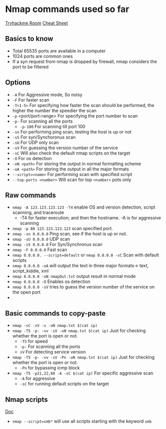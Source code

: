 # Nmap commands used so far

[Tryhackme Room](https://tryhackme.com/room/furthernmap)
[Cheat Sheet](https://www.stationx.net/nmap-cheat-sheet/)

## Basics to know

- Total 65535 ports are available in a computer
- 1024 ports are common ones
- If a syn request from nmap is dropped by firewall, nmap considers the port to be filtered

## Options

- `-A` For Aggressive mode, So noisy
- `-F` For faster scan
- `-T<1-5>` For specifying how faster the scan should be performed, the higher the number the speedier the scan
- `-p` <port/port-range> For specifying the port number to scan
- `-p-` For scanning all the ports
  - `-p-100` For scanning till port 100
- `-sn` For performing ping scan, testing the host is up or not
- `-sS` For syn/Synchoronus scan
- `-sU` For UDP only scan
- `-sV` For guessing the version number of the service
- `-sC` Will also check the default nmap scripts on the target
- `-O` For os detection
- `-oN <path>` For storing the output in normal formatting scheme
- `-oA <path>` For storing the output in all the major formats
- `--script=<name>` For performing scan with specified script
- `--top-ports <number>` Will scan for top `<number>` pots only

## Raw commands

- `nmap -A 123.123.123.123 -T4` enable OS and version detection, script scanning, and traceroute
  - -T4 for faster execution; and then the hostname. -A is for aggressive scanning
- `nmap -p 80 123.123.123.123` scan specified port.
- `nmap -sn 0.0.0.0` Ping scan, see if the host is up or not.
- `nmap -sU 0.0.0.0` UDP scan
- `nmap -sS 0.0.0.0` For Syn/Synchronus scan
- `nmap -F 0.0.0.0` Fast scan
- `nmap 0.0.0.0. --script=default` or `nmap 0.0.0.0 -sC` Scan with default scripts
- `nmap 0.0.0.0 -oA` will output the text in three major formats-> text, script_kiddie, xml
- `nmap 0.0.0.0 -oN nmapOut.txt` output result in normal mode
- `nmap 0.0.0.0 -O` Enables os detection
- `nmap 0.0.0.0 -sV` tries to guess the version number of the service on the open port
-

## Basic commands to copy-paste

- `nmap -sC -sV -v -oN nmap.txt $(cat ip)`
- `nmap -T5 -p- -vv -sV -oN nmap.txt $(cat ip)` Just for checking whether the port is open or not.
  - `-T5` for speed
  - `-p-` For scanning all the ports
  - `sV` For detecting service version
- `nmap -T5 -p- -vv -sV -Pn -oN nmap.txt $(cat ip)` Just for checking whether the port is open or not.
  - `-Pn` for bypassing icmp block
- `nmap -T5 -p21,22,80 -A -sC $(cat ip)` For specific aggressive scan
  - `-A` for aggressive
  - `-sC` for running default scripts on the target

## Nmap scripts

[Doc](https://nmap.org/book/man-nse.html)

- `nmap --script=smb*` will use all scripts starting with the keyword `smb`
